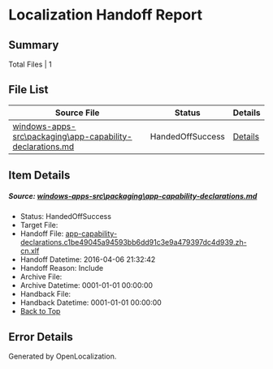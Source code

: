 # <a name='report-top'></a> Localization Handoff Report

## Summary
 Total Files | 1

## File List
 Source File | Status | Details 
 ----------- | ------ | ------- 
 [windows-apps-src\packaging\app-capability-declarations.md](https://github.com/Microsoft/windows-apps/blob/cf423961378c635ced07faed6494c21b79301a13/windows-apps-src/packaging/app-capability-declarations.md) | HandedOffSuccess | [Details](#a5e5ea1140b58d83ae1e80742293cb5de8fd83b23259)

## Item Details
##### <a name='a5e5ea1140b58d83ae1e80742293cb5de8fd83b23259'></a> Source: [windows-apps-src\packaging\app-capability-declarations.md](https://github.com/Microsoft/windows-apps/blob/cf423961378c635ced07faed6494c21b79301a13/windows-apps-src/packaging/app-capability-declarations.md)
* Status: HandedOffSuccess
* Target File: 
* Handoff File: [app-capability-declarations.c1be49045a94593bb6dd91c3e9a479397dc4d939.zh-cn.xlf](https://github.com/Microsoft/WDG.handoff/blob/cab3de122a9ad17a70850fe4938ac6884530a951/ol-handoff/Microsoft/windows-apps.zh-cn/master/app-capability-declarations.c1be49045a94593bb6dd91c3e9a479397dc4d939.zh-cn.xlf)
* Handoff Datetime: 2016-04-06 21:32:42
* Handoff Reason: Include
* Archive File: 
* Archive Datetime: 0001-01-01 00:00:00
* Handback File: 
* Handback Datetime: 0001-01-01 00:00:00
* [Back to Top](#report-top)


## Error Details

Generated by OpenLocalization.
